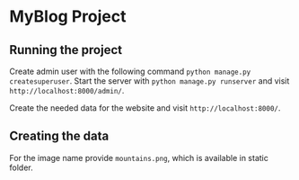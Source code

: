 # MyBlog Project

## Running the project

Create admin user with the following command `python manage.py createsuperuser`. Start the server with `python manage.py runserver` and visit `http://localhost:8000/admin/`.

Create the needed data for the website and visit `http://localhost:8000/`.

## Creating the data

For the image name provide `mountains.png`, which is available in static folder.
